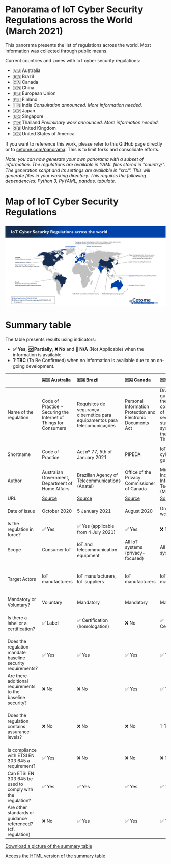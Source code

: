 # Panorama of IoT Cyber Security Regulations across the World (March 2021)
This panorama presents the list of regulations across the world.
Most information was collected through public means.

Current countries and zones with IoT cyber security regulations:
- 🇦🇺 Australia
- 🇧🇷 Brazil 
- 🇨🇦 Canada
- 🇨🇳 China
- 🇪🇺 European Union
- 🇫🇮 Finland
- 🇮🇳 India *Consultation announced. More information needed.*
- 🇯🇵 Japan
- 🇸🇬 Singapore
- 🇹🇭 Thailand *Preliminary work announced. More information needed.*
- 🇬🇧 United Kingdom
- 🇺🇸 United States of America

If you want to reference this work, please refer to this GitHub page directly or to [cetome.com/panorama](https://cetome.com/panorama).
This is to limit forks and consolidate efforts.

*Note: you can now generate your own panorama with a subset of information. The regulations are available in YAML files stored in "country/". The generation script and its settings are available in "src/". This will generate files in your working directory. This requires the following dependencies: Python 3, PyYAML, pandas, tabulate.*

# Map of IoT Cyber Security Regulations
![map](map.png)

# Summary table
The table presents results using indicators:
- **✅ Yes**, **🆗 Partially**, **❌ No** and **🛑 N/A** (Not Applicable) when the information is available.
- **❔ TBC** (To Be Confirmed) when no information is available due to an on-going development.

|                                                              | 🇦🇺 Australia                                                                         | 🇧🇷 Brazil                                                                                        | 🇨🇦 Canada                                                                 | 🇨🇳 China                                                                                                    | 🇪🇺 European Union                                       | 🇪🇺 European Union                                                                                                                      | 🇫🇮 Finland                                            | 🇮🇳 India                                                       | 🇯🇵 Japan                                                                       | 🇸🇬 Singapore                                                                        | 🇹🇭 Thailand                                                                  | 🇬🇧 United Kingdom                                                    | 🇺🇸 USA                                                                 | 🇺🇸 USA - California                                                                            | 🇺🇸 USA - Oregon                                                            |
|:-------------------------------------------------------------|:-------------------------------------------------------------------------------------|:-------------------------------------------------------------------------------------------------|:--------------------------------------------------------------------------|:------------------------------------------------------------------------------------------------------------|:--------------------------------------------------------|:---------------------------------------------------------------------------------------------------------------------------------------|:------------------------------------------------------|:---------------------------------------------------------------|:-------------------------------------------------------------------------------|:------------------------------------------------------------------------------------|:-----------------------------------------------------------------------------|:---------------------------------------------------------------------|:-----------------------------------------------------------------------|:-----------------------------------------------------------------------------------------------|:---------------------------------------------------------------------------|
| Name of the regulation                                       | Code of Practice - Securing the Internet of Things for Consumers                     | Requisitos de segurança cibernética para equipamentos para telecomunicações                      | Personal Information Protection and Electronic Documents Act              | Draft guidelines for the construction of basic security standard systems for the Internet of Things ('IoT') | Regulation (EU) 2019/881                                | Articles 3(3)(e) and (f) of the Radio Equipment Directive 2014/53/EU                                                                   | Tietoturvamerkki                                      | Proposals for regulating consumer smart product cyber security | IoT Security Safety Framework                                                  | Cybersecurity labelling scheme                                                      | IoT cyber security regulations                                               | Proposals for regulating consumer smart product cyber security       | H.R. 1668 - IoT Cybersecurity Improvement Act of 2020                  | Senate Bill No. 327 - Information privacy: connected devices                                   | House Bill 2395                                                            |
| Shortname                                                    | Code of Practice                                                                     | Act nº 77, 5th of January 2021                                                                   | PIPEDA                                                                    | IoT cybersecurity guidelines                                                                                | Cybersecurity Act                                       | RED                                                                                                                                    | Finnish Cybersecurity Label                           | Secure by Design                                               | IoT-SSF                                                                        | CSL                                                                                 | 🛑 N/A                                                                       | Secure by Design                                                     | IoT Cybersecurity Improvement Act of 2020                              | SB-327                                                                                         | HB 2395                                                                    |
| Author                                                       | Australian Government, Department of Home Affairs                                    | Brazilian Agency of Telecommunications (Anatel)                                                  | Office of the Privacy Commissioner of Canada                              | Ministry of Industry and Information Technology (MIIT)                                                      | European Commission                                     | European Commission                                                                                                                    | Finnish transport and communication agency (Traficom) | Department for Digital, Media, Culture and Science             | Ministry of Economy, Trade and Industry (METI)                                 | Cyber Security Agency of Singapore (CSA)                                            | Office of the National Broadcasting and Telecommunications Commission (NBTC) | Department for Digital, Media, Culture and Science                   | Congress                                                               | California State Senate                                                                        | Oregon House of Representatives                                            |
| URL                                                          | [Source](https://www.homeaffairs.gov.au/reports-and-pubs/files/code-of-practice.pdf) | [Source](https://www.anatel.gov.br/legislacao/atos-de-certificacao-de-produtos/2021/1505-ato-77) | [Source](https://www.priv.gc.ca/en/privacy-topics/technology/gd_iot_man/) | [Source](https://www.miit.gov.cn/gzcy/yjzj/art/2021/art_de99ecee64884ecda932604c32631b76.html)              | [Source](https://eur-lex.europa.eu/eli/reg/2019/881/oj) | [Source](https://circabc.europa.eu/ui/group/43315f45-aaa7-44dc-9405-a86f639003fe/library/60d59d6f-52ed-45db-979a-f406904fe999/details) | [Source](https://tietoturvamerkki.fi/en/)             | 🛑 N/A                                                         | [Source](https://www.meti.go.jp/policy/netsecurity/wg1/IoT-SSF_ver1.0_eng.pdf) | [Source](https://www.csa.gov.sg/programmes/cybersecurity-labelling/about-cls)       | 🛑 N/A                                                                       | [Source](https://www.gov.uk/government/collections/secure-by-design) | [Source](https://www.congress.gov/bill/116th-congress/house-bill/1668) | [Source](https://leginfo.legislature.ca.gov/faces/billTextClient.xhtml?bill_id=201720180SB327) | [Source](https://olis.leg.state.or.us/liz/2019R1/Measures/Overview/HB2395) |
| Date of issue                                                | October 2020                                                                         | 5 January 2021                                                                                   | August 2020                                                               | On-going work                                                                                               | On-going work for IoT                                   | On-going work for cybersecurity                                                                                                        | 2020                                                  | On-going work                                                  | 5 November 2020                                                                | October 2020                                                                        | On-going work                                                                | On-going work                                                        | 12 April 2020                                                          | 28 September 2018                                                                              | 16 April 2019                                                              |
| Is the regulation in force?                                  | ✅ Yes                                                                               | ✅ Yes (applicable from 4 July 2021)                                                             | ✅ Yes                                                                    | ❌ No                                                                                                       | ✅ Yes (not applicable to IoT yet)                      | ❌ No                                                                                                                                  | ✅ Yes                                                | ❌ No                                                          | ✅ Yes                                                                         | ✅ Yes                                                                              | ❌ No                                                                        | ❌ No                                                                | ✅ Yes                                                                 | ✅ Yes                                                                                         | ✅ Yes                                                                     |
| Scope                                                        | Consumer IoT                                                                         | IoT and telecommunication equipment                                                              | All IoT systems (privacy-focused)                                         | All IoT systems                                                                                             | All IoT systems                                         | Internet-connected devices                                                                                                             | Consumer IoT                                          | Consumer IoT                                                   | All IoT devices and systems                                                    | Consumer IoT                                                                        | ❔ TBC                                                                       | Consumer IoT                                                         | All IoT devices and systems                                            | Consumer IoT                                                                                   | Consumer IoT                                                               |
| Target Actors                                                | IoT manufacturers                                                                    | IoT manufacturers, IoT suppliers                                                                 | IoT manufacturers                                                         | IoT manufacturers                                                                                           | IoT manufacturers                                       | IoT manufacturers                                                                                                                      | IoT manufacturers                                     | IoT manufacturers (producers) and distributors                 | IoT manufacturers                                                              | IoT manufacturers, Consumers                                                        | ❔ TBC                                                                       | IoT manufacturers (producers) and distributors                       | Federal agencies owning or controlling IoT devices and systems         | IoT manufacturers                                                                              | IoT manufacturers                                                          |
| Mandatory or Voluntary?                                      | Voluntary                                                                            | Mandatory                                                                                        | Mandatory                                                                 | Mandatory                                                                                                   | Mandatory                                               | Mandatory                                                                                                                              | Voluntary                                             | Mandatory                                                      | Voluntary                                                                      | Voluntary                                                                           | Mandatory (❔ TBC)                                                           | Mandatory                                                            | Mandatory                                                              | Mandatory                                                                                      | Mandatory                                                                  |
| Is there a label or a certification?                         | ✅ Label                                                                             | ✅ Certification (homologation)                                                                  | ❌ No                                                                     | ✅ Certification                                                                                            | ✅ Label                                                | ❌ No                                                                                                                                  | ✅ Label                                              | ✅ Label                                                       | ❌ No                                                                          | ✅ Label (levels 1 and 2), ✅ Certification (levels 3 and 4)                        | ❔ TBC                                                                       | ✅ Label                                                             | ❌ No                                                                  | ❌ No                                                                                          | ❌ No                                                                      |
| Does the regulation mandate baseline security requirements?  | ✅ Yes                                                                               | ✅ Yes                                                                                           | ✅ Yes                                                                    | ✅ Yes                                                                                                      | ✅ Yes                                                  | ✅ Yes                                                                                                                                 | ✅ Yes                                                | ✅ Yes                                                         | ❌ No                                                                          | ✅ Yes                                                                              | ❔ TBC                                                                       | ✅ Yes                                                               | ✅ Yes                                                                 | ✅ Yes                                                                                         | ✅ Yes                                                                     |
| Are there additional requirements to the baseline security?  | ❌ No                                                                                | ❌ No                                                                                            | ✅ Yes                                                                    | ✅ Yes                                                                                                      | ❌ No                                                   | ❌ No                                                                                                                                  | ✅ Yes                                                | ✅ Yes                                                         | 🛑 N/A                                                                         | ✅ Yes                                                                              | ❔ TBC                                                                       | ✅ Yes                                                               | ✅ Yes                                                                 | ❌ No                                                                                          | ❌ No                                                                      |
| Does the regulation contains assurance levels?               | ❌ No                                                                                | ❌ No                                                                                            | ❌ No                                                                     | ❔ TBC                                                                                                      | ✅ Yes                                                  | ❌ No                                                                                                                                  | ✅ Yes                                                | ❌ No                                                          | 🛑 N/A                                                                         | ✅ Yes, 4 levels (self-assessment to third-party verification by an accredited lab) | ❔ TBC                                                                       | ❌ No                                                                | ❌ No                                                                  | ❌ No                                                                                          | ❌ No                                                                      |
| Is compliance with ETSI EN 303 645 a requirement?            | ✅ Yes                                                                               | ❌ No                                                                                            | ❌ No                                                                     | ❌ No                                                                                                       | ❔ TBC (very likely to be ✅ Yes)                       | ❌ No                                                                                                                                  | ✅ Yes                                                | ❔ TBC (very likely to be ✅ Yes)                              | ❌ No                                                                          | ✅ Yes                                                                              | ❔ TBC                                                                       | ❔ TBC (very likely to be ✅ Yes)                                    | ❌ No                                                                  | ❌ No                                                                                          | ❌ No                                                                      |
| Can ETSI EN 303 645 be used to comply with the regulation?   | ✅ Yes                                                                               | ✅ Yes                                                                                           | ✅ Yes                                                                    | ✅ Yes                                                                                                      | ✅ Yes                                                  | ✅ Yes                                                                                                                                 | ✅ Yes                                                | ✅ Yes                                                         | ✅ Yes                                                                         | ✅ Yes                                                                              | ❔ TBC                                                                       | ✅ Yes                                                               | 🆗 Partially                                                           | ✅ Yes                                                                                         | ✅ Yes                                                                     |
| Are other standards or guidance referenced? (cf. regulation) | ❌ No                                                                                | ✅ Yes                                                                                           | ✅ Yes                                                                    | ✅ Yes                                                                                                      | ❌ No                                                   | ❌ No                                                                                                                                  | ✅ Yes                                                | ❌ No                                                          | ✅ Yes                                                                         | ✅ Yes                                                                              | ❔ TBC                                                                       | ❌ No                                                                | ❌ No                                                                  | ❌ No                                                                                          | ❌ No                                                                      |

[Download a picture of the summary table](table.png)

[Access the HTML version of the summary table](https://cetome.com/panorama)
